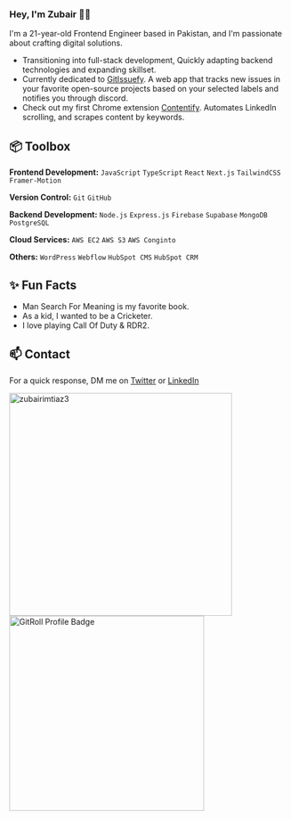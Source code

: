 ### Hey, I'm Zubair 👋🏽  

I'm a 21-year-old Frontend Engineer based in Pakistan, and I'm passionate about crafting digital solutions. 

- Transitioning into full-stack development, Quickly adapting backend technologies and expanding skillset.
- Currently dedicated to [GitIssuefy](https://git-issuefy.vercel.app/). A web app that tracks new issues in your favorite open-source projects based on your selected labels and notifies you through discord.
- Check out my first Chrome extension [Contentify](https://contentify-in.vercel.app/). Automates LinkedIn scrolling, and scrapes content by keywords.

## 📦 Toolbox

**Frontend Development:** `JavaScript` `TypeScript` `React` `Next.js` `TailwindCSS` `Framer-Motion`
 
**Version Control:** `Git` `GitHub`

**Backend Development:** `Node.js` `Express.js` `Firebase` `Supabase` `MongoDB` `PostgreSQL`

**Cloud Services:** `AWS EC2` `AWS S3` `AWS Conginto`

**Others:** `WordPress` `Webflow` `HubSpot CMS` `HubSpot CRM`
 
## ✨ Fun Facts 

- Man Search For Meaning is my favorite book.
- As a kid, I wanted to be a Cricketer.
- I love playing Call Of Duty & RDR2.

## 📫 Contact

 For a quick response, DM me on [Twitter](https://twitter.com/ZubairImtiaz1) or [LinkedIn](https://www.linkedin.com/in/zubair9395/)

<p>
<img width="400" align="center" src="https://github-readme-stats.vercel.app/api?username=zubairimtiaz3&show_icons=true&locale=en" alt="zubairimtiaz3" />
&nbsp;
<a href="https://gitroll.io/profile/usAGYK7lyWAdC5bxgPn31sfNNVCh2" target="_blank"><img align="center" width="350" src="https://gitroll.io/api/badges/profiles/v1/usAGYK7lyWAdC5bxgPn31sfNNVCh2" alt="GitRoll Profile Badge"/></a>
</p>



